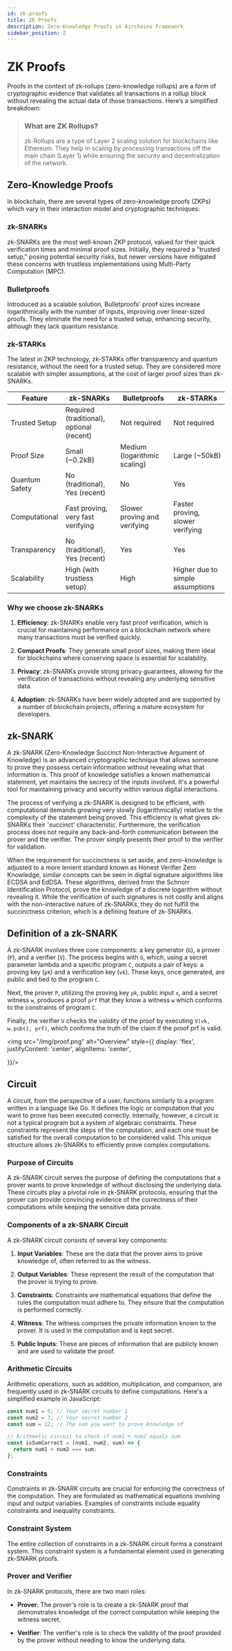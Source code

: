 ```yaml
---
id: zk-proofs
title: ZK Proofs
description: Zero-Knowledge Proofs in Airchains Framework
sidebar_position: 2
---
```


# ZK Proofs

Proofs in the context of zk-rollups (zero-knowledge rollups) are a form of cryptographic evidence that validates all transactions in a rollup block without revealing the actual data of those transactions. Here’s a simplified breakdown:

> ### What are ZK Rollups?
>
> zk-Rollups are a type of Layer 2 scaling solution for blockchains like Ethereum. They help in scaling by processing transactions off the main chain (Layer 1) while ensuring the security and decentralization of the network.

## Zero-Knowledge Proofs

In blockchain, there are several types of zero-knowledge proofs (ZKPs) which vary in their interaction model and cryptographic techniques:

### zk-SNARKs

zk-SNARKs are the most well-known ZKP protocol, valued for their quick verification times and minimal proof sizes. Initially, they required a "trusted setup," posing potential security risks, but newer versions have mitigated these concerns with trustless implementations using Multi-Party Computation (MPC).

### Bulletproofs

Introduced as a scalable solution, Bulletproofs' proof sizes increase logarithmically with the number of inputs, improving over linear-sized proofs. They eliminate the need for a trusted setup, enhancing security, although they lack quantum resistance.

### zk-STARKs

The latest in ZKP technology, zk-STARKs offer transparency and quantum resistance, without the need for a trusted setup. They are considered more scalable with simpler assumptions, at the cost of larger proof sizes than zk-SNARKs.

| Feature        | zk-SNARKs                                 | Bulletproofs                 | zk-STARKs                        |
| -------------- | ----------------------------------------- | ---------------------------- | -------------------------------- |
| Trusted Setup  | Required (traditional), optional (recent) | Not required                 | Not required                     |
| Proof Size     | Small (~0.2kB)                            | Medium (logarithmic scaling) | Large (~50kB)                    |
| Quantum Safety | No (traditional), Yes (recent)            | No                           | Yes                              |
| Computational  | Fast proving, very fast verifying         | Slower proving and verifying | Faster proving, slower verifying |
| Transparency   | No (traditional), Yes (recent)            | Yes                          | Yes                              |
| Scalability    | High (with trustless setup)               | High                         | Higher due to simple assumptions |

### Why we choose zk-SNARKs

1. **Efficiency**: zk-SNARKs enable very fast proof verification, which is crucial for maintaining performance on a blockchain network where many transactions must be verified quickly.

2. **Compact Proofs**: They generate small proof sizes, making them ideal for blockchains where conserving space is essential for scalability.

3. **Privacy**: zk-SNARKs provide strong privacy guarantees, allowing for the verification of transactions without revealing any underlying sensitive data.

4. **Adoption**: zk-SNARKs have been widely adopted and are supported by a number of blockchain projects, offering a mature ecosystem for developers.

## zk-SNARK

A zk-SNARK (Zero-Knowledge Succinct Non-Interactive Argument of Knowledge) is an advanced cryptographic technique that allows someone to prove they possess certain information without revealing what that information is. This proof of knowledge satisfies a known mathematical statement, yet maintains the secrecy of the inputs involved. It's a powerful tool for maintaining privacy and security within various digital interactions.

The process of verifying a zk-SNARK is designed to be efficient, with computational demands growing very slowly (logarithmically) relative to the complexity of the statement being proved. This efficiency is what gives zk-SNARKs their 'succinct' characteristic. Furthermore, the verification process does not require any back-and-forth communication between the prover and the verifier. The prover simply presents their proof to the verifier for validation.

When the requirement for succinctness is set aside, and zero-knowledge is adjusted to a more lenient standard known as Honest Verifier Zero Knowledge, similar concepts can be seen in digital signature algorithms like ECDSA and EdDSA. These algorithms, derived from the Schnorr Identification Protocol, prove the knowledge of a discrete logarithm without revealing it. While the verification of such signatures is not costly and aligns with the non-interactive nature of zk-SNARKs, they do not fulfill the succinctness criterion, which is a defining feature of zk-SNARKs.

## Definition of a zk-SNARK

A zk-SNARK involves three core components: a key generator (`G`), a prover (`P`), and a verifier (`V`). The process begins with `G`, which, using a secret parameter lambda and a specific program `C`, outputs a pair of keys: a proving key (`pk`) and a verification key (`vk`). These keys, once generated, are public and tied to the program `C`.

Next, the prover `P`, utilizing the proving key `pk`, public input `x`, and a secret witness `w`, produces a proof `prf` that they know a witness `w` which conforms to the constraints of program `C`.

Finally, the verifier `V` checks the validity of the proof by executing `V(vk, w.pub(), prf)`, which confirms the truth of the claim if the proof prf is valid.

<img src="/img/proof.png" alt="Overview" style={{
    display: 'flex',
    justifyContent: 'center',
    alignItems: 'center',

}}/>

## Circuit

A circuit, from the perspective of a user, functions similarly to a program written in a language like Go. It defines the logic or computation that you want to prove has been executed correctly. Internally, however, a circuit is not a typical program but a system of algebraic constraints. These constraints represent the steps of the computation, and each one must be satisfied for the overall computation to be considered valid. This unique structure allows zk-SNARKs to efficiently prove complex computations.

### Purpose of Circuits

A zk-SNARK circuit serves the purpose of defining the computations that a prover wants to prove knowledge of without disclosing the underlying data. These circuits play a pivotal role in zk-SNARK protocols, ensuring that the prover can provide convincing evidence of the correctness of their computations while keeping the sensitive data private.

### Components of a zk-SNARK Circuit

A zk-SNARK circuit consists of several key components:

1. **Input Variables**: These are the data that the prover aims to prove knowledge of, often referred to as the witness.

2. **Output Variables**: These represent the result of the computation that the prover is trying to prove.

3. **Constraints**: Constraints are mathematical equations that define the rules the computation must adhere to. They ensure that the computation is performed correctly.

4. **Witness**: The witness comprises the private information known to the prover. It is used in the computation and is kept secret.

5. **Public Inputs**: These are pieces of information that are publicly known and are used to validate the proof.

### Arithmetic Circuits

Arithmetic operations, such as addition, multiplication, and comparison, are frequently used in zk-SNARK circuits to define computations. Here's a simplified example in JavaScript:

```javascript
const num1 = 5; // Your secret number 1
const num2 = 7; // Your secret number 2
const sum = 12; // The sum you want to prove knowledge of

// Arithmetic circuit to check if num1 + num2 equals sum
const isSumCorrect = (num1, num2, sum) => {
  return num1 + num2 === sum;
};
```

### Constraints

Constraints in zk-SNARK circuits are crucial for enforcing the correctness of the computation. They are formulated as mathematical equations involving input and output variables. Examples of constraints include equality constraints and inequality constraints.

### Constraint System

The entire collection of constraints in a zk-SNARK circuit forms a constraint system. This constraint system is a fundamental element used in generating zk-SNARK proofs.

### Prover and Verifier

In zk-SNARK protocols, there are two main roles:

- **Prover**: The prover's role is to create a zk-SNARK proof that demonstrates knowledge of the correct computation while keeping the witness secret.

- **Verifier**: The verifier's role is to check the validity of the proof provided by the prover without needing to know the underlying data.
